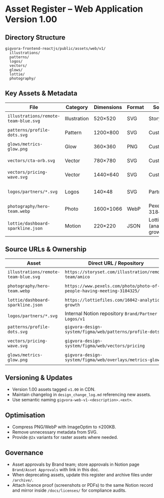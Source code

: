 # Asset Register – Web Application Version 1.00

## Directory Structure
```
gigvora-frontend-reactjs/public/assets/web/v1/
  illustrations/
  patterns/
  logos/
  vectors/
  glows/
  lottie/
  photography/
```

## Key Assets & Metadata
| File | Category | Dimensions | Format | Source | Licence |
| --- | --- | --- | --- | --- | --- |
| `illustrations/remote-team-blue.svg` | Illustration | 520×520 | SVG | Storyset | Free with attribution |
| `patterns/profile-dots.svg` | Pattern | 1200×800 | SVG | Custom | Gigvora internal |
| `glows/metrics-glow.png` | Glow | 360×360 | PNG | Custom | Gigvora internal |
| `vectors/cta-orb.svg` | Vector | 780×780 | SVG | Custom | Gigvora internal |
| `vectors/pricing-wave.svg` | Vector | 1440×640 | SVG | Custom | Gigvora internal |
| `logos/partners/*.svg` | Logos | 140×48 | SVG | Partner kit | Usage per partner agreement |
| `photography/hero-team.webp` | Photo | 1600×1066 | WebP | Pexels (ID 3184325) | Free commercial |
| `lottie/dashboard-sparkline.json` | Motion | 220×220 | JSON | LottieFiles (analytics-growth) | CC BY 4.0 |

## Source URLs & Ownership
| Asset | Direct URL / Repository | Steward |
| --- | --- | --- |
| `illustrations/remote-team-blue.svg` | `https://storyset.com/illustration/remote-team/amico` | Brand Design |
| `photography/hero-team.webp` | `https://www.pexels.com/photo/photo-of-people-having-meeting-3184325/` | Marketing Ops |
| `lottie/dashboard-sparkline.json` | `https://lottiefiles.com/16042-analytics-growth` | Product Design |
| `logos/partners/*.svg` | Internal Notion repository `Brand/Partner Logos/v1` | Partnerships |
| `patterns/profile-dots.svg` | `gigvora-design-system/figma/web/patterns/profile-dots` | Product Design |
| `vectors/pricing-wave.svg` | `gigvora-design-system/figma/web/vectors/pricing` | Product Design |
| `glows/metrics-glow.png` | `gigvora-design-system/figma/web/overlays/metrics-glow` | Product Design |

## Versioning & Updates
- Version 1.00 assets tagged `v1.00` in CDN.
- Maintain changelog in `design_change_log.md` referencing new assets.
- Use semantic naming `gigvora-web-v1-<description>.<ext>`.

## Optimisation
- Compress PNG/WebP with ImageOptim to ≤200KB.
- Remove unnecessary metadata from SVG.
- Provide `@2x` variants for raster assets where needed.

## Governance
- Asset approvals by Brand team; store approvals in Notion page `Brand/Asset Approvals` with link in this doc.
- When deprecating assets, update this register and archive files under `/archive/`.
- Attach licence proof (screenshots or PDFs) to the same Notion record and mirror inside `/docs/licenses/` for compliance audits.
